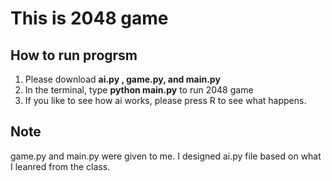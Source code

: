This is 2048 game
==============

How to run progrsm
---------

1. Please download **ai.py , game.py, and main.py** 
2. In the terminal, type **python main.py** to run 2048 game
3. If you like to see how ai works, please press R to see what happens.

Note 
--------
game.py and main.py were given to me. I designed ai.py file based on what I leanred from the class. 
